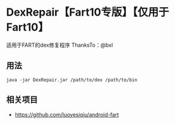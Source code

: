 # DexRepair【Fart10专版】【仅用于Fart10】

适用于FART的dex修复程序
ThanksTo：@bxl 

## 用法

`java -jar DexRepair.jar /path/to/dex /path/to/bin`

## 相关项目

- https://github.com/luoyesiqiu/android-fart


